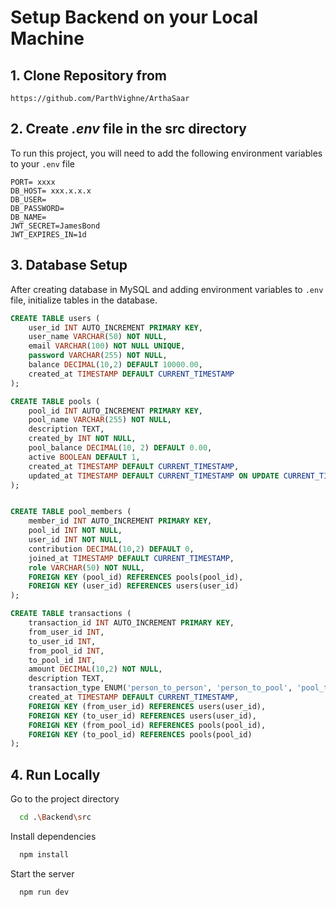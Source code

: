# Setup Backend on your Local Machine

## 1. Clone Repository from 
    https://github.com/ParthVighne/ArthaSaar

## 2. Create *.env* file in the src directory

To run this project, you will need to add the following environment variables to your `.env` file
```
PORT= xxxx
DB_HOST= xxx.x.x.x
DB_USER=
DB_PASSWORD=
DB_NAME=
JWT_SECRET=JamesBond
JWT_EXPIRES_IN=1d
```


## 3. Database Setup

After creating database in MySQL and adding environment variables to `.env` file, initialize tables in the database.

```sql
CREATE TABLE users (
    user_id INT AUTO_INCREMENT PRIMARY KEY,
    user_name VARCHAR(50) NOT NULL,
    email VARCHAR(100) NOT NULL UNIQUE,
    password VARCHAR(255) NOT NULL,
    balance DECIMAL(10,2) DEFAULT 10000.00,
    created_at TIMESTAMP DEFAULT CURRENT_TIMESTAMP
);

CREATE TABLE pools (
    pool_id INT AUTO_INCREMENT PRIMARY KEY,
    pool_name VARCHAR(255) NOT NULL,
    description TEXT,
    created_by INT NOT NULL,
    pool_balance DECIMAL(10, 2) DEFAULT 0.00,
    active BOOLEAN DEFAULT 1,
    created_at TIMESTAMP DEFAULT CURRENT_TIMESTAMP,
    updated_at TIMESTAMP DEFAULT CURRENT_TIMESTAMP ON UPDATE CURRENT_TIMESTAMP
);


CREATE TABLE pool_members (
    member_id INT AUTO_INCREMENT PRIMARY KEY,
    pool_id INT NOT NULL,
    user_id INT NOT NULL,
    contribution DECIMAL(10,2) DEFAULT 0,
    joined_at TIMESTAMP DEFAULT CURRENT_TIMESTAMP,
    role VARCHAR(50) NOT NULL,
    FOREIGN KEY (pool_id) REFERENCES pools(pool_id),
    FOREIGN KEY (user_id) REFERENCES users(user_id)
);

CREATE TABLE transactions (
    transaction_id INT AUTO_INCREMENT PRIMARY KEY,
    from_user_id INT, 
    to_user_id INT, 
    from_pool_id INT, 
    to_pool_id INT, 
    amount DECIMAL(10,2) NOT NULL,
    description TEXT,
    transaction_type ENUM('person_to_person', 'person_to_pool', 'pool_to_person', 'pool_to_pool', 'contribution') NOT NULL,
    created_at TIMESTAMP DEFAULT CURRENT_TIMESTAMP,
    FOREIGN KEY (from_user_id) REFERENCES users(user_id),
    FOREIGN KEY (to_user_id) REFERENCES users(user_id),
    FOREIGN KEY (from_pool_id) REFERENCES pools(pool_id),
    FOREIGN KEY (to_pool_id) REFERENCES pools(pool_id)
);

```
## 4. Run Locally

Go to the project directory

```bash
  cd .\Backend\src
```

Install dependencies

```bash
  npm install
```

Start the server

```bash
  npm run dev
```

